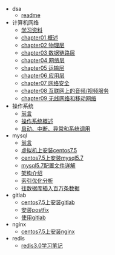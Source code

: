 
- dsa
  - [readme](dsa/readme.md)
- 计算机网络
  - [学习资料](docs/network/readme.md)
  - [chapter01 概述](docs/network/chapter01-overview.md)
  - [chapter02 物理层](docs/network/chapter02-physical-layer.md)
  - [chapter03 数据链路层](docs/network/chapter03-data-link-layer.md)
  - [chapter04 网络层](docs/network/chapter04-network-layer.md)
  - [chapter05 运输层](docs/network/chapter05-transport-layer.md)
  - [chapter06 应用层](docs/network/chapter06-application-layer.md)
  - [chapter07 网络安全](docs/network/chapter07-network-security.md)
  - [chapter08 互联网上的音频/视频服务](docs/network/chapter08-vedio.md)
  - [chapter09 无线网络和移动网络](docs/network/chapter09-wifi-wireless.md)
- 操作系统
  - [前言](docs/os/00.readme.md)
  - [操作系统概述](docs/os/chapter01.md)
  - [启动、中断、异常和系统调用](docs/os/chapter02.md)
- mysql
  - [前言](docs/mysql/00.readme.md)
  - [虚拟机上安装centos7.5](docs/mysql/00.centos7.5-install-tutorial.md)
  - [centos7.5上安装mysql5.7](docs/mysql/00.centos7-install-mysql5.7.md)
  - [mysql5.7配置文件详解](docs/mysql/00.mysql5.7-config-file.md)
  - [架构介绍](docs/mysql/01.chapter01.md)
  - [索引优化分析](docs/mysql/02.chapter02.md)
  - [往数据库插入百万条数据](docs/ysql/00.insert-into-million.md)
- gitlab
  - [centos7.5上安装gitlab](docs/git/00.centos7.5-install-gitlab.md)
  - [安装postfix](docs/git/00.centos7.5-install-postfix.md)
  - [使用gitlab](docs/git/01.use-gitlab.md)
- nginx
  - [centos7.5上安装nginx](docs/nginx/00.centos7.5-install-nginx1.14.md)
- redis
  - [redis3.0学习笔记](docs/redis/redis3.0-study-note.md)
